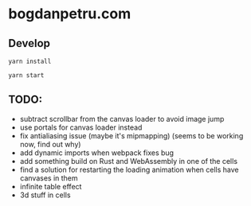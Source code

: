 # bogdanpetru.com

## Develop

`yarn install`

`yarn start`

## TODO:

 - subtract scrollbar from the canvas loader to avoid image jump
 - use portals for canvas loader instead
 - fix antialiasing issue (maybe it's mipmapping) (seems to be working now, find out why)
 - add dynamic imports when webpack fixes bug
 - add something build on Rust and WebAssembly in one of the cells
 - find a solution for restarting the loading animation when cells have canvases in them
 - infinite table effect
 - 3d stuff in cells